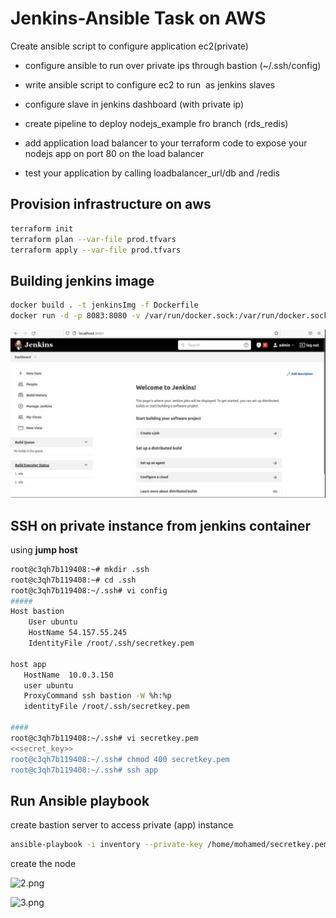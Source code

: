 # Jenkins-Ansible Task on AWS

Create ansible script to configure application ec2(private)

- configure ansible to run over private ips through bastion (~/.ssh/config)

- write ansible script to configure ec2 to run  as jenkins slaves

- configure slave in jenkins dashboard (with private ip)

- create pipeline to deploy nodejs_example fro branch (rds_redis)

- add application load balancer to your terraform code to expose your nodejs app on port 80 on the load balancer

- test your application by calling loadbalancer_url/db and /redis

## Provision infrastructure on aws

```bash
terraform init
terraform plan --var-file prod.tfvars
terraform apply --var-file prod.tfvars
```

## Building jenkins image

```bash
docker build . -t jenkinsImg -f Dockerfile
docker run -d -p 8083:8080 -v /var/run/docker.sock:/var/run/docker.sock jenkinsImg
```

![1.png](screenshots/1.png)


## SSH ****on private instance from jenkins container****

using ****jump host****

```bash
root@c3qh7b119408:~# mkdir .ssh
root@c3qh7b119408:~# cd .ssh
root@c3qh7b119408:~/.ssh# vi config
#####
Host bastion
    User ubuntu
    HostName 54.157.55.245  
    IdentityFile /root/.ssh/secretkey.pem

host app
   HostName  10.0.3.150
   user ubuntu
   ProxyCommand ssh bastion -W %h:%p
   identityFile /root/.ssh/secretkey.pem  

####
root@c3qh7b119408:~/.ssh# vi secretkey.pem
<<secret_key>>
root@c3qh7b119408:~/.ssh# chmod 400 secretkey.pem
root@c3qh7b119408:~/.ssh# ssh app
```


## Run Ansible playbook
create bastion server to access private (app) instance

```bash
ansible-playbook -i inventory --private-key /home/mohamed/secretkey.pem
```

create the node

![2.png](screenshots/2.png)

![3.png](screenshots/3.png)